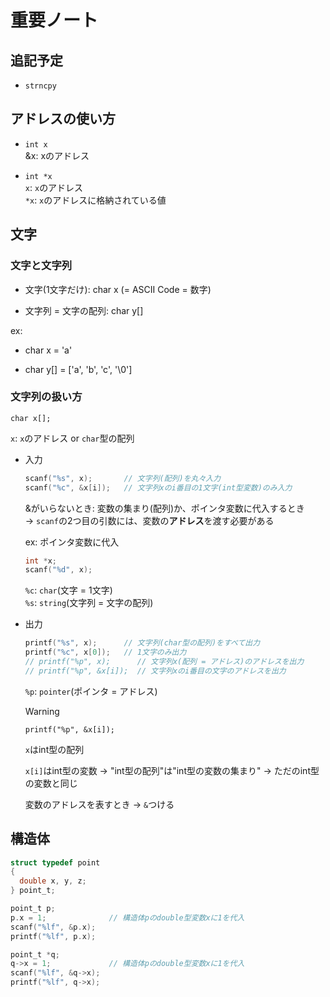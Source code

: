 # 重要ノート

## 追記予定

- `strncpy`

## アドレスの使い方

- `int x`\
&x: xのアドレス

- `int *x`\
`x`: `x`のアドレス\
`*x`: `x`のアドレスに格納されている値

## 文字

### 文字と文字列

- 文字(1文字だけ): char x (= ASCII Code = 数字)

- 文字列 = 文字の配列: char y[]

ex:

- char x = 'a'

- char y[] = ['a', 'b', 'c', '\0']

### 文字列の扱い方

`char x[];`

`x`: `x`のアドレス or `char`型の配列

- 入力

  ``` c
  scanf("%s", x);       // 文字列(配列)を丸々入力
  scanf("%c", &x[i]);   // 文字列xのi番目の1文字(int型変数)のみ入力
  ```

  &がいらないとき: 変数の集まり(配列)か、ポインタ変数に代入するとき\
  -> `scanf`の2つ目の引数には、変数の**アドレス**を渡す必要がある

  ex: ポインタ変数に代入
  
    ``` c
    int *x;
    scanf("%d", x);
    ```

  `%c`: `char`(文字 = 1文字)\
  `%s`: `string`(文字列 = 文字の配列)

- 出力

  ``` c
  printf("%s", x);      // 文字列(char型の配列)をすべて出力
  printf("%c", x[0]);   // 1文字のみ出力
  // printf("%p", x);      // 文字列x(配列 = アドレス)のアドレスを出力
  // printf("%p", &x[i]);  // 文字列xのi番目の文字のアドレスを出力
  ```

  `%p`: `pointer`(ポインタ = アドレス)

  > [!WARNING]
  > `printf("%p", &x[i]);`
  >
  > `x`はint型の配列
  >
  > `x[i]`はint型の変数 -> "int型の配列"は"int型の変数の集まり" -> ただのint型の変数と同じ
  >
  > 変数のアドレスを表すとき -> `&`つける

## 構造体

``` c
struct typedef point
{
  double x, y, z;
} point_t;

point_t p;
p.x = 1;              // 構造体pのdouble型変数xに1を代入
scanf("%lf", &p.x);
printf("%lf", p.x);

point_t *q;
q->x = 1;             // 構造体pのdouble型変数xに1を代入
scanf("%lf", &q->x);  
printf("%lf", q->x);
```
